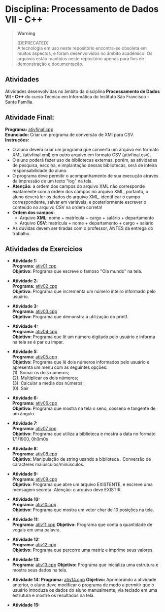 # Disciplina: Processamento de Dados VII - C++  
  
> **Warning**  
>   
> [DEPRECATED]  
> A tecnologia em uso neste repositório encontra-se obsoleta em muitos aspectos, e foram desenvolvidos no âmbito acadêmico. Os arquivos estão mantidos neste repositório apenas para fins de demonstração e documentação. 

## Atividades

Atividades desenvolvidas no âmbito da disciplina **Processamento de Dados VII - C++** do curso Técnico em Informática do Instituto São Francisco - Santa Família.

## **Atividade Final:**  

  **Programa:** [ativfinal.cpp](src/ativfinal/ativfinal.cpp)  
  **Enunciado:** Criar um programa de conversão de XMl para CSV.  
  **Instruções:**
  - O aluno deverá criar um programa que converta um arquivo em formato XML (ativfinal.xml) em outro arquivo em formato CSV (ativfinal.csv).
  - O aluno poderá fazer uso de bibliotecas externas, porém, as atividades de pesquisa, escolha, e implantação dessas bibliotecas, será de inteira responsabilidade do aluno.
  - O programa deve permitir o acompanhamento de sua execução através da impressão de um texto "log" na tela.
  - **Atenção:** a ordem dos campos do arquivo XML não corresponde exatamente com a ordem dos campos no arquivo XML, portanto, o aluno deverá ler os dados do arquivo XML, identificar o campo correspondente, salvar em variáveis, e posteriormente escrever o conteúdo no arquivo CSV na ordem correta!
  - **Ordem dos campos:**
    - Arquivo **XML**: nome + matrícula + cargo + salário + departamento
    - Arquivo **CSV**: matrícula + nome + departamento + cargo + salário
  - As dúvidas devem ser tiradas com o professor, ANTES da entrega do trabalho.

## Atividades de Exercícios  

* **Atividade 1:**  
  **Programa:** [ativ01.cpp](src/ativ01.cpp)  
  **Objetivo:** Programa que escreve o famoso "Ola mundo" na tela.  

* **Atividade 2:**  
  **Programa:** [ativ02.cpp](src/ativ02.cpp)  
  **Objetivo:** Programa que incrementa um número inteiro informado pelo usuário.  

* **Atividade 3:**  
  **Programa:** [ativ03.cpp](src/ativ03.cpp)  
  **Objetivo:** Programa que demonstra a utilização do printf.  
  
* **Atividade 4:**  
  **Programa:** [ativ04.cpp](src/ativ04.cpp)  
  **Objetivo:** Programa que lê um número digitado pelo usuário e informa na tela se é par ou impar.  
  
* **Atividade 5:**  
  **Programa:** [ativ05.cpp](src/ativ05.cpp)  
  **Objetivo:** Programa que lê dois números informados pelo usuário e apresenta um menu com as seguintes opções:  
  (1). Somar os dois números;  
  (2). Multiplicar os dois números;  
  (3). Calcular a media dos números;  
  (0). Sair  
  
* **Atividade 6:**  
  **Programa:** [ativ06.cpp](src/ativ06.cpp)  
  **Objetivo:** Programa que mostra na tela o seno, cosseno e tangente de um ângulo.  
  
* **Atividade 7:**  
  **Programa:** [ativ07.cpp](src/ativ07.cpp)  
  **Objetivo:** Programa que utiliza a biblioteca <ctime> e mostra a data no formato 1/1/1900, 0h0m0s  
  
* **Atividade 8:**  
  **Programa:** [ativ08.cpp](src/ativ08.cpp)  
  **Objetivo:** Manipulação de string usando a biblioteca <cctype>. Conversão de caracteres maiúsculos/minúsculos.  
  
* **Atividade 9:**    
  **Programa:** [ativ09.cpp](src/ativ09.cpp)  
  **Objetivo:** Programa que abre um arquivo EXISTENTE, e escreve uma mensagem secreta. Atenção: o arquivo deve EXISTIR.  

* **Atividade 10:**  
  **Programa:** [ativ10.cpp](src/ativ10.cpp)  
  **Objetivo:** Programa que mostra um vetor char de 10 posições na tela.  

* **Atividade 11:**  
  **Programa:** [ativ11.cpp](src/ativ11.cpp)
  **Objetivo:** Programa que conta a quantidade de vogais em uma palavra.  

* **Atividade 12:**  
  **Programa:** [ativ12.cpp](src/ativ12.cpp)  
  **Objetivo:** Programa que percorre uma matriz e imprime seus valores.  
  
* **Atividade 13:**    
  **Programa:** [ativ13.cpp](src/ativ13.cpp)
  **Objetivo:** Programa que inicializa uma estrutura e mostra seus dados na tela.  

* **Atividade 14:** 
  **Programa:** [ativ14.cpp](src/ativ14.cpp)
  **Objetivo:** Aprimorando a atividade anterior, o aluno deve modificar o programa de modo a permitir que o usuário introduza os dados do aluno manualmente, via teclado em uma estrutura e mostre os resultados na tela.
  
* **Atividade 15:**  
